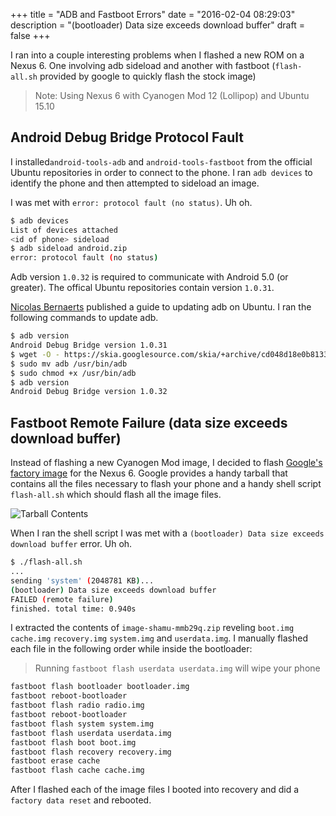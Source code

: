 +++
title = "ADB and Fastboot Errors"
date = "2016-02-04 08:29:03"
description = "(bootloader) Data size exceeds download buffer"
draft = false
+++

I ran into a couple interesting problems when I flashed a new ROM on a Nexus 6.  One involving adb sideload and another with fastboot (`flash-all.sh` provided by google to quickly flash the stock image)

>Note: Using Nexus 6 with Cyanogen Mod 12 (Lollipop) and Ubuntu 15.10

## Android Debug Bridge Protocol Fault ####

I installed`android-tools-adb` and `android-tools-fastboot` from the official Ubuntu repositories in order to connect to the phone.  I ran `adb devices` to identify the phone and then attempted to sideload an image.

I was met with `error: protocol fault (no status)`.  Uh oh.

```bash
$ adb devices
List of devices attached
<id of phone> sideload
$ adb sideload android.zip
error: protocol fault (no status)
```

Adb version `1.0.32` is required to communicate with Android 5.0 (or greater).  The offical Ubuntu repositories contain version `1.0.31`.

[Nicolas Bernaerts][adb-update] published a guide to updating adb on Ubuntu.  I ran the following commands to update adb.

```bash
$ adb version
Android Debug Bridge version 1.0.31
$ wget -O - https://skia.googlesource.com/skia/+archive/cd048d18e0b81338c1a04b9749a00444597df394/platform_tools/android/bin/linux.tar.gz | tar -zxvf - adb
$ sudo mv adb /usr/bin/adb
$ sudo chmod +x /usr/bin/adb
$ adb version
Android Debug Bridge version 1.0.32
```

## Fastboot Remote Failure (data size exceeds download buffer) ####

Instead of flashing a new Cyanogen Mod image, I decided to flash [Google's factory image][nexus-factory] for the Nexus 6.  Google provides a handy tarball that contains all the files necessary to flash your phone and a handy shell script `flash-all.sh` which should flash all the image files.

![Tarball Contents](/assets/nexus-tarball.png)

When I ran the shell script I was met with a `(bootloader) Data size exceeds download buffer` error.  Uh oh.

```bash
$ ./flash-all.sh
...
sending 'system' (2048781 KB)...
(bootloader) Data size exceeds download buffer
FAILED (remote failure)
finished. total time: 0.940s
```

I extracted the contents of `image-shamu-mmb29q.zip` reveling `boot.img` `cache.img` `recovery.img` `system.img` and `userdata.img`.  I manually flashed each file in the following order while inside the bootloader:

>Running `fastboot flash userdata userdata.img` will wipe your phone

```bash
fastboot flash bootloader bootloader.img
fastboot reboot-bootloader
fastboot flash radio radio.img
fastboot reboot-bootloader
fastboot flash system system.img
fastboot flash userdata userdata.img
fastboot flash boot boot.img
fastboot flash recovery recovery.img
fastboot erase cache
fastboot flash cache cache.img
```

After I flashed each of the image files I booted into recovery and did a `factory data reset` and rebooted.

[nexus-factory]: https://developers.google.com/android/nexus/images
[adb-update]: http://bernaerts.dyndns.org/linux/74-ubuntu/328-ubuntu-trusty-android-adb-fastboot-qtadb

